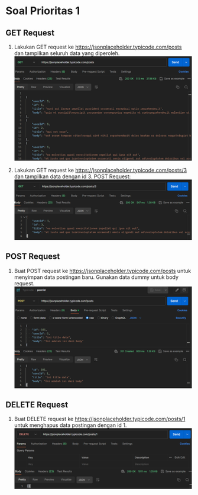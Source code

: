 # Soal Prioritas 1

## GET Request

1. Lakukan GET request ke https://jsonplaceholder.typicode.com/posts dan tampilkan seluruh data yang diperoleh.
![Gambar 1](../Screenshots/01_Hasil-request.png)

2. Lakukan GET request ke https://jsonplaceholder.typicode.com/posts/3 dan tampilkan data dengan id 3.
   POST Request:
![Gambar 2](../Screenshots/02_Hasil-request.png)

## POST Request
1. Buat POST request ke https://jsonplaceholder.typicode.com/posts untuk menyimpan data postingan baru. Gunakan data dummy untuk body request.
![Gambar 3](../Screenshots/03_Hasil-request.png)

## DELETE Request
1. Buat DELETE request ke https://jsonplaceholder.typicode.com/posts/1 untuk menghapus data postingan dengan id 1.
![Gambar 4](../Screenshots/04_Hasil-request.png)